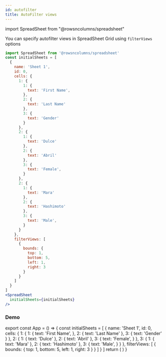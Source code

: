 ```yaml
---
id: autofilter
title: AutoFilter views
---
```

import SpreadSheet from "@rowsncolumns/spreadsheet"

You can specify autofilter views in SpreadSheet Grid using `filterViews` options


```jsx
import SpreadSheet from '@rowsncolumns/spreadsheet'
const initialSheets = [
  {
    name: 'Sheet 1',
    id: 0,
    cells: {
      1: {
        1: {
          text: 'First Name',
        },
        2: {
          text: 'Last Name'
        },
        3: {
          text: 'Gender'
        }
      },
      2: {
        1: {
          text: 'Dulce'
        },
        2: {
          text: 'Abril'
        },
        3: {
          text: 'Female',
        }
      },
      2: {
        1: {
          text: 'Mara'
        },
        2: {
          text: 'Hashimoto'
        },
        3: {
          text: 'Male',
        }
      }
    },
    filterViews: [
      {
        bounds: {
          top: 1,
          bottom: 5,
          left: 1,
          right: 3
        }
      }
    ]
  }
]
<SpreadSheet
  initialSheets={initialSheets}
/>
```

### Demo

export const App = () => {
  const initialSheets = [
    {
      name: 'Sheet 1',
      id: 0,
      cells: {
        1: {
          1: {
            text: 'First Name',
          },
          2: {
            text: 'Last Name'
          },
          3: {
            text: 'Gender'
          }
        },
        2: {
          1: {
            text: 'Dulce'
          },
          2: {
            text: 'Abril'
          },
          3: {
            text: 'Female',
          }
        },
        3: {
          1: {
            text: 'Mara'
          },
          2: {
            text: 'Hashimoto'
          },
          3: {
            text: 'Male',
          }
        }
      },
      filterViews: [
        {
          bounds: {
            top: 1,
            bottom: 5,
            left: 1,
            right: 3
          }
        }
      ]
    }
  ]
  return (
    <SpreadSheet
      initialSheets={initialSheets}
      autoFocus={false}
    />
  )
}

<App />